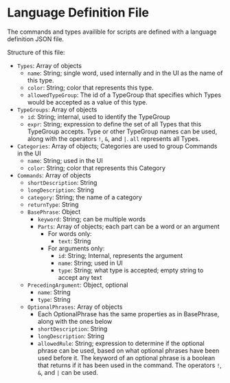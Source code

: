 # Language Definition File
The commands and types availible for scripts are defined with a language definition JSON file.

Structure of this file:
- `Types`: Array of objects
    - `name`: String; single word, used internally and in the UI as the name of this type.
    - `color`: String; color that represents this type.
    - `allowedTypeGroup`: The id of a TypeGroup that specifies which Types would be accepted as a value of this type.
- `TypeGroups`: Array of objects
    - `id`: String; internal, used to identify the TypeGroup
    - `expr`: String; expression to define the set of all Types that this TypeGroup accepts. Type or other TypeGroup names can be used, along with the operators `!`, `&`, and `|`. `all` represents all Types.
- `Categories`: Array of objects; Categories are used to group Commands in the UI
    - `name`: String; used in the UI
    - `color`: String; color that represents this Category
- `Commands`: Array of objects
    - `shortDescription`: String
    - `longDescription`: String
    - `category`: String; the name of a category
    - `returnType`: String
    - `BasePhrase`: Object
        - `keyword`: String; can be multiple words
        - `Parts`: Array of objects; each part can be a word or an argument
            - For words only:
                - `text`: String
            - For arguments only:
                - `id`: String; Internal, represents the argument
                - `name`: String; used in UI
                - `type`: String; what type is accepted; empty string to accept any text
    - `PrecedingArgument`: Object, optional
        - `name`: String
        - `type`: String
    - `OptionalPhrases`: Array of objects
        - Each OptionalPhrase has the same properties as in BasePhrase, along with the ones below
        - `shortDescription`: String
        - `longDescription`: String
        - `allowedRule`: String; expression to determine if the optional phrase can be used, based on what optional phrases have been used before it. The keyword of an optional phrase is a boolean that returns if it has been used in the command. The operators `!`, `&`, and `|` can be used.

        
        
